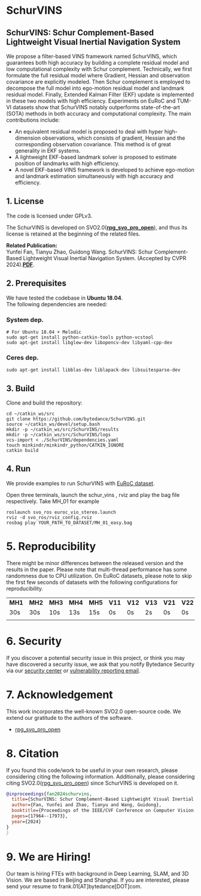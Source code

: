 # SchurVINS
## SchurVINS: Schur Complement-Based Lightweight Visual Inertial Navigation System
We propose a filter-based VINS framework named SchurVINS, which guarantees both high accuracy by building a complete residual model and low computational complexity with Schur complement. Technically, we first formulate the full residual model where Gradient, Hessian and observation covariance are explicitly modeled. Then Schur complement is employed to decompose the full model into ego-motion residual model and landmark residual model. Finally, Extended Kalman Filter (EKF) update is implemented in these two models with high efficiency. Experiments on EuRoC and TUM-VI datasets show that SchurVINS notably outperforms state-of-the-art (SOTA) methods in both accuracy and computational complexity. The main contributions include:
- An equivalent residual model is proposed to deal with hyper high-dimension observations, which consists of gradient, Hessian and the corresponding observation covariance. This method is of great generality in EKF systems.
- A lightweight EKF-based landmark solver is proposed to
estimate position of landmarks with high efficiency.
- A novel EKF-based VINS framework is developed to
achieve ego-motion and landmark estimation simultaneously with high accuracy and efficiency.

## 1. License

The code is licensed under GPLv3.

The SchurVINS is developed on SVO2.0(**[rpg_svo_pro_open](https://github.com/uzh-rpg/rpg_svo_pro_open)**), and thus its license is retained at the beginning of the related files.

**Related Publication:**  
Yunfei Fan, Tianyu Zhao, Guidong Wang. SchurVINS: Schur Complement-Based Lightweight Visual Inertial Navigation System. (Accepted by CVPR 2024).**[PDF](https://arxiv.org/pdf/2312.01616.pdf)**.  

## 2. Prerequisites
We have tested the codebase in **Ubuntu 18.04**.  
The following dependencies are needed:

### System dep.
```
# For Ubuntu 18.04 + Melodic
sudo apt-get install python-catkin-tools python-vcstool
sudo apt-get install libglew-dev libopencv-dev libyaml-cpp-dev 
```


### Ceres dep.

```
sudo apt-get install libblas-dev liblapack-dev libsuitesparse-dev
```

## 3. Build

Clone and build the repository:
```
cd ~/catkin_ws/src
git clone https://github.com/bytedance/SchurVINS.git
source ~/catkin_ws/devel/setup.bash
mkdir -p ~/catkin_ws/src/SchurVINS/results
mkdir -p ~/catkin_ws/src/SchurVINS/logs
vcs-import < ./SchurVINS/dependencies.yaml
touch minkindr/minkindr_python/CATKIN_IGNORE
catkin build
```

## 4. Run
We provide examples to run SchurVINS with [EuRoC dataset](https://projects.asl.ethz.ch/datasets/doku.php?id=kmavvisualinertialdatasets#downloads). 

Open three terminals, launch the schur_vins , rviz and play the bag file respectively. Take MH_01 for example 

```
roslaunch svo_ros euroc_vio_stereo.launch
rviz -d svo_ros/rviz_config.rviz
rosbag play YOUR_PATH_TO_DATASET/MH_01_easy.bag 
```
# 5. Reproducibility
There might be minor differences between the released version and the results in the paper. Please note that multi-thread performance has some randomness due to CPU utilization.
On EuRoC datasets, please note to skip the first few seconds of datasets with the following configurations for reproducibility.


|||||||||||
|----|------|----|----|------|----|----|------|----|----|
|**MH1**|**MH2**|**MH3**|**MH4**|**MH5**|**V11**|**V12**|**V13**|**V21**|**V22**|
|30s|30s|10s|13s|15s|0s|0s|2s|0s|0s|
|||||||||||

# 6. Security

If you discover a potential security issue in this project, or think you may
have discovered a security issue, we ask that you notify Bytedance Security via our [security center](https://security.bytedance.com/src) or [vulnerability reporting email](sec@bytedance.com).

# 7. Acknowledgement
This work incorporates the well-known SVO2.0 open-source code. We extend our gratitude to the authors of the software.
- [rpg_svo_pro_open](https://github.com/uzh-rpg/rpg_svo_pro_open)


# 8. Citation
If you found this code/work to be useful in your own research, please considering citing the following information. Additionally, please considering citing SVO2.0([rpg_svo_pro_open](https://github.com/uzh-rpg/rpg_svo_pro_open)) since SchurVINS is developed on it.
```bibtex
@inproceedings{fan2024schurvins,
  title={SchurVINS: Schur Complement-Based Lightweight Visual Inertial Navigation System},
  author={Fan, Yunfei and Zhao, Tianyu and Wang, Guidong},
  booktitle={Proceedings of the IEEE/CVF Conference on Computer Vision and Pattern Recognition},
  pages={17964--17973},
  year={2024}
}
}
```

# 9. We are Hiring!
Our team is hiring FTEs with background in Deep Learning, SLAM, and 3D Vision. We are based in Beijing and Shanghai. If you are interested, please send your resume to frank.01[AT]bytedance[DOT]com.
